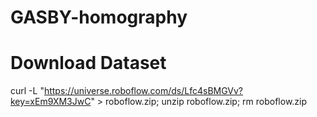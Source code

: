 # GASBY-homography

# Download Dataset
curl -L "https://universe.roboflow.com/ds/Lfc4sBMGVv?key=xEm9XM3JwC" &gt; roboflow.zip; unzip roboflow.zip; rm roboflow.zip

